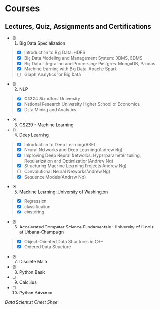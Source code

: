 # Courses
## Lectures, Quiz, Assignments and Certifications
- [x] 1. Big Data Specialization
> - [x] Introduction to Big Data: HDFS
> - [x] Big Data Modeling and Management System: DBMS, BDMS
> - [x] Big Data Integration and Processing: Postgres, MongoDB, Pandas
> - [x] Machine learning with Big Data: Apache Spark
> - [ ] Graph Analytics for Big Data

- [x] 2. NLP
> - [x] CS224 Standford University
> - [x] National Research University Higher School of Economics
> - [x] Data Mining and Analytics

- [x] 3. CS229 - Machine Learning 

- [x] 4. Deep Learning 
> - [x] Introduction to Deep Learning(HSE)
> - [x] Neural Networks and Deep Learning(Andrew Ng)
> - [x] Improving Deep Neural Networks: Hyperparameter tuning, Regularization and Optimization(Andrew Ng)
> - [x] Structuring Machine Learning Projects(Andrew Ng)
> - [ ] Convolutional Neural NetworksAndrew Ng)
> - [x] Sequence Models(Andrew Ng)


- [x] 5. Machine Learning: University of Washington 
> - [x] Regression
> - [x] classification
> - [x] clustering

- [x] 6. Accelerated Computer Science Fundamentals : University of Illinois at Urbana-Champaign 
> - [x] Object-Oriented Data Structures in C++
> - [x] Ordered Data Structure

- [x] 7. Discrete Math

- [x] 8. Python Basic 

- [ ] 9. Calculus

- [ ] 10. Python Advance 

*Data Scientist Cheet Sheet*

